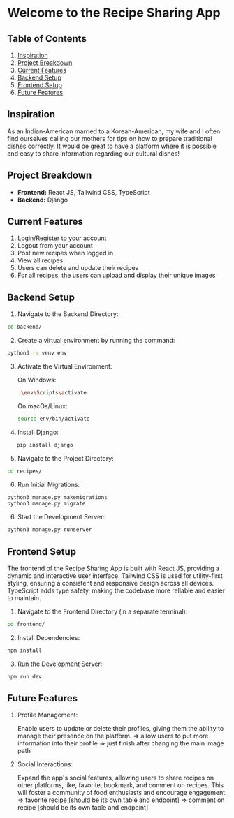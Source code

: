 # Welcome to the Recipe Sharing App

## Table of Contents

1. [Inspiration](#inspiration)
2. [Project Breakdown](#project-breakdown)
3. [Current Features](#current-features)
3. [Backend Setup](#backend-setup)
4. [Frontend Setup](#frontend-setup)
5. [Future Features](#future-features)

## Inspiration

As an Indian-American married to a Korean-American, my wife and I often find ourselves calling our mothers for tips on how to prepare traditional dishes correctly. It would be great to have a platform where it is possible and easy to share information regarding our cultural dishes!

## Project Breakdown

- **Frontend:** React JS, Tailwind CSS, TypeScript
- **Backend:** Django

## Current Features
1. Login/Register to your account
2. Logout from your account
3. Post new recipes when logged in 
4. View all recipes
5. Users can delete and update their recipes
6. For all recipes, the users can upload and display their unique images 

## Backend Setup

1. Navigate to the Backend Directory:

```bash
cd backend/
```

2. Create a virtual environment by running the command:

```bash
python3 -m venv env
```

3. Activate the Virtual Environment:

   On Windows:

   ```bash
   .\env\Scripts\activate
   ```

   On macOs/Linux:

   ```bash
   source env/bin/activate
   ```

4. Install Django:

```bash
   pip install django
```

5. Navigate to the Project Directory:

```bash
cd recipes/
```

6. Run Initial Migrations:

```bash
python3 manage.py makemigrations
python3 manage.py migrate

```

6. Start the Development Server:

```bash
python3 manage.py runserver
```

## Frontend Setup

The frontend of the Recipe Sharing App is built with React JS, providing a dynamic and interactive user interface. Tailwind CSS is used for utility-first styling, ensuring a consistent and responsive design across all devices. TypeScript adds type safety, making the codebase more reliable and easier to maintain.

1. Navigate to the Frontend Directory (in a separate terminal):

```bash
cd frontend/
```

2. Install Dependencies:

```bash
npm install
```

3. Run the Development Server:

```bash
npm run dev
```

## Future Features

1. Profile Management:

   Enable users to update or delete their profiles, giving them the ability to manage their presence on the platform.
   => allow users to put more information into their profile 
   => just finish after changing the main image path

2. Social Interactions:

   Expand the app's social features, allowing users to share recipes on other platforms, like, favorite, bookmark, and comment on recipes. This will foster a community of food enthusiasts and encourage engagement.
   => favorite recipe [should be its own table and endpoint]
   => comment on recipe [should be its own table and endpoint] 


